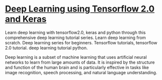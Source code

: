 # [Deep Learning using Tensorflow 2.0 and Keras](https://www.youtube.com/playlist?list=PLeo1K3hjS3uu7CxAacxVndI4bE_o3BDtO)
Learn deep learning with tensorflow2.0, keras and python through this comprehensive deep learning tutorial series. Learn deep learning from scratch. Deep learning series for beginners. Tensorflow tutorials, tensorflow 2.0 tutorial. deep learning tutorial python.

Deep learning is a subset of machine learning that uses artificial neural networks to learn from large amounts of data. It is inspired by the structure and function of the human brain and is particularly effective in tasks like image recognition, speech processing, and natural language understanding.
